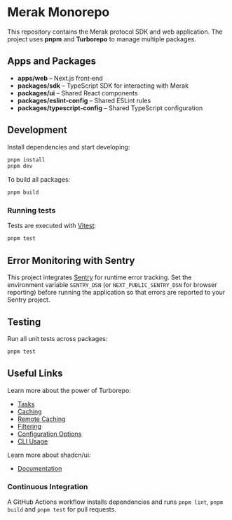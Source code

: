 # Merak Monorepo

This repository contains the Merak protocol SDK and web application. The project uses **pnpm** and **Turborepo** to manage multiple packages.

## Apps and Packages

- **apps/web** – Next.js front‑end
- **packages/sdk** – TypeScript SDK for interacting with Merak
- **packages/ui** – Shared React components
- **packages/eslint-config** – Shared ESLint rules
- **packages/typescript-config** – Shared TypeScript configuration

## Development

Install dependencies and start developing:

```bash
pnpm install
pnpm dev
```

To build all packages:

```bash
pnpm build
```

### Running tests

Tests are executed with [Vitest](https://vitest.dev/):

```bash
pnpm test
```

## Error Monitoring with Sentry

This project integrates [Sentry](https://sentry.io/) for runtime error tracking.
Set the environment variable `SENTRY_DSN` (or `NEXT_PUBLIC_SENTRY_DSN` for
browser reporting) before running the application so that errors are reported to
your Sentry project.

## Testing

Run all unit tests across packages:

```sh
pnpm test
```

## Useful Links

Learn more about the power of Turborepo:

- [Tasks](https://turbo.build/repo/docs/core-concepts/monorepos/running-tasks)
- [Caching](https://turbo.build/repo/docs/core-concepts/caching)
- [Remote Caching](https://turbo.build/repo/docs/core-concepts/remote-caching)
- [Filtering](https://turbo.build/repo/docs/core-concepts/monorepos/filtering)
- [Configuration Options](https://turbo.build/repo/docs/reference/configuration)
- [CLI Usage](https://turbo.build/repo/docs/reference/command-line-reference)

Learn more about shadcn/ui:

- [Documentation](https://ui.shadcn.com/docs)
### Continuous Integration

A GitHub Actions workflow installs dependencies and runs `pnpm lint`, `pnpm build` and `pnpm test` for pull requests.
